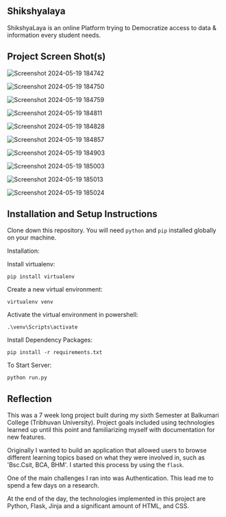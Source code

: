 ## Shikshyalaya

ShikshyaLaya is an online Platform trying to Democratize access to data & information every student needs.


## Project Screen Shot(s)

![Screenshot 2024-05-19 184742](https://github.com/prabinbastakoti/Learning-Management-System/assets/101822704/47d9ab1f-de76-44df-a09c-e32259624b74)

![Screenshot 2024-05-19 184750](https://github.com/prabinbastakoti/Learning-Management-System/assets/101822704/36e32737-7e76-46fa-8528-cc5c0e82ae85)

![Screenshot 2024-05-19 184759](https://github.com/prabinbastakoti/Learning-Management-System/assets/101822704/eb40825e-df8c-44b5-bde2-d92c5009c9fd)

![Screenshot 2024-05-19 184811](https://github.com/prabinbastakoti/Learning-Management-System/assets/101822704/de7e7a0d-c674-419b-858e-8b38b1ba938d)

![Screenshot 2024-05-19 184828](https://github.com/prabinbastakoti/Learning-Management-System/assets/101822704/c1054f07-5e16-4d53-9226-0710ed7124b1)

![Screenshot 2024-05-19 184857](https://github.com/prabinbastakoti/Learning-Management-System/assets/101822704/4fbce025-a148-4176-85c2-7cd12b8e2cd7)

![Screenshot 2024-05-19 184903](https://github.com/prabinbastakoti/Learning-Management-System/assets/101822704/0d81063a-f639-48fd-b9bd-b73811fde019)

![Screenshot 2024-05-19 185003](https://github.com/prabinbastakoti/Learning-Management-System/assets/101822704/43c07d34-cf1e-4c33-a937-11fe7a58bc83)

![Screenshot 2024-05-19 185013](https://github.com/prabinbastakoti/Learning-Management-System/assets/101822704/c451e679-11ab-4bdb-950c-1d756b580789)

![Screenshot 2024-05-19 185024](https://github.com/prabinbastakoti/Learning-Management-System/assets/101822704/1317636a-ab0d-4ce9-8d8f-1eb203abaf08)

## Installation and Setup Instructions

Clone down this repository. You will need `python` and `pip` installed globally on your machine.  

Installation:

Install virtualenv:

`pip install virtualenv`

Create a new virtual environment:

`virtualenv venv`

Activate the virtual environment in powershell:

`.\venv\Scripts\activate`

Install Dependency Packages:

`pip install -r requirements.txt`   

To Start Server:

`python run.py`  
  

## Reflection

This was a 7 week long project built during my sixth Semester at Balkumari College (Tribhuvan University). Project goals included using technologies learned up until this point and familiarizing myself with documentation for new features.  

Originally I wanted to build an application that allowed users to browse different learning topics based on what they were involved in, such as 'Bsc.Csit, BCA, BHM'. I started this process by using the `flask`.  

One of the main challenges I ran into was Authentication. This lead me to spend a few days on a research.

At the end of the day, the technologies implemented in this project are Python, Flask, Jinja and a significant amount of HTML, and CSS.
